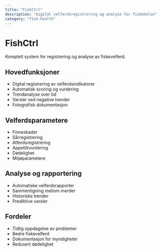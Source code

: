 ```yaml
---
title: "FishCtrl"
description: "Digital velferdsregistrering og analyse for fiskehelse"
category: "fish-health"
---
```


# FishCtrl

Komplett system for registrering og analyse av fiskevelferd.

## Hovedfunksjoner

- Digital registrering av velferdsindikatorer
- Automatisk scoring og vurdering
- Trendanalyse over tid
- Varsler ved negative trender
- Fotografisk dokumentasjon

## Velferdsparametere

- Finneskader
- Sårregistrering
- Atferdsregistrering
- Appetittvurdering
- Dødelighet
- Miljøparametere

## Analyse og rapportering

- Automatiske velferdsrapporter
- Sammenligning mellom merder
- Historiske trender
- Prediktive varsler

## Fordeler

- Tidlig oppdagelse av problemer
- Bedre fiskevelferd
- Dokumentasjon for myndigheter
- Redusert dødelighet
